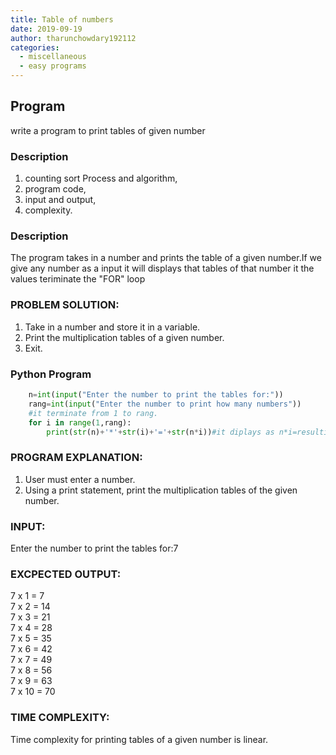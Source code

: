 ```yaml
---
title: Table of numbers
date: 2019-09-19
author: tharunchowdary192112
categories:
  - miscellaneous
  - easy programs
---
```

## Program
write a program to print tables of given number

### Description
1. counting sort Process and algorithm,
2. program code,
3. input and output,
4. complexity.

### Description
The program takes in a number and prints the table of a given number.If we give any number as a input it will displays that tables of that number it the values teriminate the "FOR" loop  

### PROBLEM SOLUTION:
1. Take in a number and store it in a variable.
2. Print the multiplication tables of a given number.
3. Exit.
### Python Program

```python
    n=int(input("Enter the number to print the tables for:"))
    rang=int(input("Enter the number to print how many numbers"))
    #it terminate from 1 to rang.
    for i in range(1,rang):
        print(str(n)+'*'+str(i)+'='+str(n*i))#it diplays as n*i=resulting of that number.
```

### PROGRAM EXPLANATION:
1. User must enter a number.
2. Using a print statement, print the multiplication tables of the given number.


### INPUT:
Enter the number to print the tables for:7

### EXCPECTED OUTPUT:
7 x 1 = 7<br />
7 x 2 = 14<br />
7 x 3 = 21<br />
7 x 4 = 28<br />
7 x 5 = 35<br />
7 x 6 = 42<br />
7 x 7 = 49<br />
7 x 8 = 56<br />
7 x 9 = 63<br />
7 x 10 = 70<br />
 

### TIME COMPLEXITY:

Time complexity for printing tables of a given number is linear.
